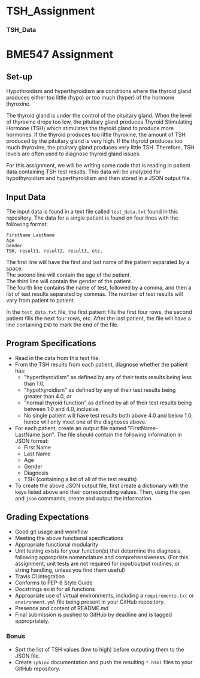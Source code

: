 # TSH_Assignment

### TSH_Data
# BME547 Assignment 

## Set-up
Hypothroidism and hyperthyroidism are conditions where the thyroid gland 
produces either too little (hypo) or too much (hyper) of the hormone thyroxine.

The thyroid gland is under the control of the pituitary gland.  When the level
of thyroxine drops too low, the pituitary gland produces Thyroid Stimulating
Hormone (TSH) which stimulates the thyroid gland to produce more hormones.
If the thyroid produces too little thyroxine, the amount of TSH produced by
the pituitary gland is very high.  If the thyroid produces too much
thyroxine, the pituitary gland produces very little TSH.  Therefore, TSH levels
are often used to diagnose thyroid gland issues.  

For this assignment, we will be writing some code that is reading in patient
data containing TSH test results.  This data will be analyzed for hypothyroidism
and hyperthyroidism and then stored in a JSON output file.

## Input Data
The input data is found in a text file called `test_data.txt` found in this 
repository.  The data for a single patient is found on four lines with the 
following format:
```
FirstName LastName
Age
Gender
TSH, result1, result2, result3, etc.
```
The first line will have the first and last name of the patient separated 
by a space.  
The second line will contain the age of the patient.  
The third line will contain the gender of the patient.  
The fourth line contains the name of test, followed by a comma, and then a
list of test results separated by commas.  The number of test results will
vary from patient to patient.

In the `test_data.txt` file, the first patient fills the first four rows, the
second patient fills the next four rows, etc.  After the last patient, the
file will have a line containing `END` to mark the end of the file.

## Program Specifications
* Read in the data from this text file.
* From the TSH results from each patient, diagnose whether the patient has:
  + "hyperthyroidism" as defined by any of their tests results being less than 1.0,
  + "hypothyroidism" as defined by any of their test results being greater than 4.0, or
  + "normal thyroid function" as defined by all of their test results being
  between 1.0 and 4.0, inclusive.
  + No single patient will have test results both above 4.0 and below 1.0,
  hence will only meet one of the diagnoses above.
* For each patient, create an output file named "FirstName-LastName.json".
The file should contain the following information in JSON format: 
  + First Name
  + Last Name
  + Age
  + Gender
  + Diagnosis
  + TSH (containing a list of all of the test results)
* To create the above JSON output file, first create a dictionary with the keys
listed above and their corresponding values.  Then, using the `open` and `json`
commands, create and output the information.


## Grading Expectations
* Good git usage and workflow
* Meeting the above functional specifications
* Appropriate functional modularity
* Unit testing exists for your function(s) that determine the diagnosis, 
following appropriate nomenclature and comprehensiveness.
(For this assignment, unit tests are not required for input/output routines, or
string handling, unless you find them useful)
* Travis CI integration
* Conforms to PEP-8 Style Guide 
* Docstrings exist for all functions
* Appropriate use of virtual environments, including a `requirements.txt` or 
`environment.yml` file being present in your GitHub repository.
* Presence and content of README.md
* Final submission is pushed to GitHub by deadline and is tagged appropriately.

### Bonus
* Sort the list of TSH values (low to high) before outputing them to the JSON
file. 
*  Create `sphinx` documentation and push the resulting `*.html` files to your
GitHub repository.
